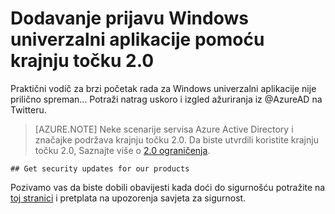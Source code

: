 <properties
    pageTitle="Univerzalni aplikacija Windows Azure AD 2.0 | Microsoft Azure"
    description="Sastavljanje aplikaciju Windows univerzalni koja se korisnicima pomoću oba Microsoftova Account i računa tvrtke ili obrazovne ustanove."
    services="active-directory"
    documentationCenter=""
    authors="dstrockis"
    manager="mbaldwin"
    editor=""/>

<tags
    ms.service="active-directory"
    ms.workload="identity"
    ms.topic="article"
    ms.tgt_pltfrm="mobile-windows-store"
    ms.devlang="dotnet"
    ms.date="02/20/2016"
    ms.author="dastrock"/>

  # <a name="add-sign-in-to-a-windows-universal-app-using-the-v20-endpoint"></a>Dodavanje prijavu Windows univerzalni aplikacije pomoću krajnju točku 2.0
  Praktični vodič za brzi početak rada za Windows univerzalni aplikacije nije prilično spreman... Potraži natrag uskoro i izgled ažuriranja iz @AzureAD na Twitteru.

> [AZURE.NOTE]
    Neke scenarije servisa Azure Active Directory i značajke podržava krajnju točku 2.0.  Da biste utvrdili koristite krajnju točku 2.0, Saznajte više o [2.0 ograničenja](active-directory-v2-limitations.md).
    
    ## Get security updates for our products

Pozivamo vas da biste dobili obavijesti kada doći do sigurnošću potražite na [toj stranici](https://technet.microsoft.com/security/dd252948) i pretplata na upozorenja savjeta za sigurnost.